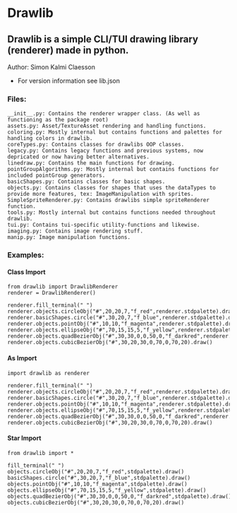 # Drawlib

## Drawlib is a simple CLI/TUI drawing library (renderer) made in python.

Author:  Simon Kalmi Claesson
* For version information see lib.json

### Files:
    __init__.py: Contains the renderer wrapper class. (As well as functioning as the package root)
    assets.py: Asset/TextureAsset rendering and handling functions.
    coloring.py: Mostly internal but contains functions and palettes for handling colors in drawlib.
    coreTypes.py: Contains classes for drawlibs OOP classes.
    legacy.py: Contains legacy functions and previous systems, now depricated or now having better alternatives.
    linedraw.py: Contains the main functions for drawing.
    pointGroupAlgorithms.py: Mostly internal but contains functions for included pointGroup generators.
    basicShapes.py: Contains classes for basic shapes.
    objects.py: Contains classes for shapes that uses the dataTypes to provide more features, tex: ImageManipulation with sprites.
    SimpleSpriteRenderer.py: Contains drawlibs simple spriteRenderer function.
    tools.py: Mostly internal but contains functions needed throughout drawlib.
    tui.py: Contains tui-specific utility-functions and likewise.
    imaging.py: Contains image rendering stuff.
    manip.py: Image manipulation functions.



### Examples:
#### Class Import
```
from drawlib import DrawlibRenderer
renderer = DrawlibRenderer()

renderer.fill_terminal(" ")
renderer.objects.circleObj("#",20,20,7,"f_red",renderer.stdpalette).draw()
renderer.basicShapes.circle("#",30,20,7,"f_blue",renderer.stdpalette).draw()
renderer.objects.pointObj("#",10,10,"f_magenta",renderer.stdpalette).draw()
renderer.objects.ellipseObj("#",70,15,15,5,"f_yellow",renderer.stdpalette).draw()
renderer.objects.quadBezierObj("#",30,30,0,0,50,0,"f_darkred",renderer.stdpalette).draw()
renderer.objects.cubicBezierObj("#",30,20,30,0,70,0,70,20).draw()
```

#### As Import
```
import drawlib as renderer

renderer.fill_terminal(" ")
renderer.objects.circleObj("#",20,20,7,"f_red",renderer.stdpalette).draw()
renderer.basicShapes.circle("#",30,20,7,"f_blue",renderer.stdpalette).draw()
renderer.objects.pointObj("#",10,10,"f_magenta",renderer.stdpalette).draw()
renderer.objects.ellipseObj("#",70,15,15,5,"f_yellow",renderer.stdpalette).draw()
renderer.objects.quadBezierObj("#",30,30,0,0,50,0,"f_darkred",renderer.stdpalette).draw()
renderer.objects.cubicBezierObj("#",30,20,30,0,70,0,70,20).draw()
```

#### Star Import
```
from drawlib import *

fill_terminal(" ")
objects.circleObj("#",20,20,7,"f_red",stdpalette).draw()
basicShapes.circle("#",30,20,7,"f_blue",stdpalette).draw()
objects.pointObj("#",10,10,"f_magenta",stdpalette).draw()
objects.ellipseObj("#",70,15,15,5,"f_yellow",stdpalette).draw()
objects.quadBezierObj("#",30,30,0,0,50,0,"f_darkred",stdpalette).draw()
objects.cubicBezierObj("#",30,20,30,0,70,0,70,20).draw()
```
